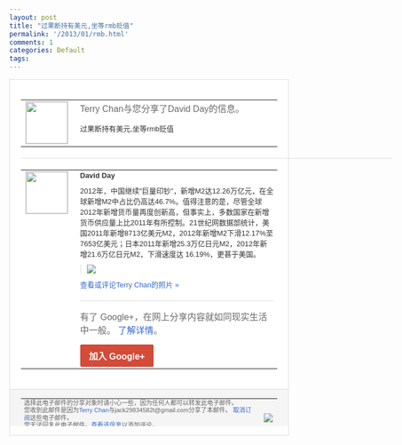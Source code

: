 ```yaml
---
layout: post
title: "过果断持有美元,坐等rmb贬值"
permalink: '/2013/01/rmb.html'
comments: 1
categories: Default
tags: 
---
```

<!-- X-Notifications: 1:fa22cb8830000000 -->

<div style="border:solid 1px #dfdfdf;color:#686868;font:13px Arial"><div style="background-color:#fff;padding:20px;"><table cellpadding="0" cellspacing="0"><tr><td style="padding-right:15px;vertical-align:top"><a href="https://plus.google.com/_/notifications/emlink?emr=14900066512970582018&amp;emid=COjvj6iHj7UCFUlUtAod4xcAAA&amp;path=%2F108643996575278738906&amp;dt=1359513731205&amp;uob=8"><img height="75" src="https://lh3.googleusercontent.com/-KKRGTyJ5Bl0/AAAAAAAAAAI/AAAAAAAAtnY/R4QEWIp3Ur0/s75-c-k-a/photo.jpg" style="border:solid 1px #cccccc;" width="75"/></a></td><td style="width:578px;color:#333;font:13px Arial;vertical-align:top"><div style="color:#686868;font:16px Arial;padding-bottom:15px">Terry Chan与您分享了David Day的信息。</div><div style="padding-bottom:10px">过果断持有美元,坐等rmb贬值</div></td></tr></table><div style="margin:20px 0;border-bottom:solid 1px #dfdfdf;width:670px"></div><table cellpadding="0" cellspacing="0"><tr><td style="padding-right:15px;vertical-align:top"><a href="https://plus.google.com/_/notifications/emlink?emr=14900066512970582018&amp;emid=COjvj6iHj7UCFUlUtAod4xcAAA&amp;path=%2F104112282175250961142&amp;dt=1359513731205&amp;uob=8"><img height="75" src="https://lh6.googleusercontent.com/-aHoTaDoiKug/AAAAAAAAAAI/AAAAAAACBHM/niK8P8C9wIs/s75-c-k-a/photo.jpg" style="border:solid 1px #cccccc;" width="75"/></a></td><td style="width:578px;color:#333;font:13px Arial;vertical-align:top"><div style="font-weight:bold;padding-bottom:10px">David Day</div><div style="padding-bottom:10px">2012年，中国继续"巨量印钞"，新增M<wbr/>2达12.26万亿元，在全球新增M2中占<wbr/>比仍高达46.7%。值得注意的是，尽管全<wbr/>球2012年新增货币量再度创新高，但事实<wbr/>上，多数国家在新增货币供应量上比2011<wbr/>年有所控制。21世纪网数据部统计，美国2<wbr/>011年新增8713亿美元M2，2012<wbr/>年新增M2下滑12.17%至7653亿美<wbr/>元；日本2011年新增25.3万亿日元M<wbr/>2，2012年新增21.6万亿日元M2，<wbr/>下滑速度达 16.19%，更甚于美国。</div><div style="margin-bottom:10px;padding-left:10px; border-left:2px solid #EAEAEA"><span style="margin-right:5px"><a href="https://plus.google.com/_/notifications/emlink?emr=14900066512970582018&amp;emid=COjvj6iHj7UCFUlUtAod4xcAAA&amp;path=%2F108643996575278738906%2Fposts%2F2H8Zxeu3JcD%3Fgpinv%3DAMIXal_mWO9RjpdKBQWftrXrw3GtNNq_m40bMjV10a0ZKisS2t0H4b6uhwyykFaTcTdKtEJ1TbXWj2X2Nwvpd6DFhpNdd7kCZkKxid54N3P9HMLyngNsP2g&amp;dt=1359513731205&amp;uob=8" style="color:#3366CC;text-decoration:none;"><img border="0" src="https://lh5.googleusercontent.com/-bldUR0ql4F8/UQiHDmXe5kI/AAAAAAACN-w/AKZ2nAXmkGY/w160/%25E6%259C%25AA%25E5%2591%25BD%25E5%2590%258D.png" style="max-height:200px;max-width:275px"/></a></span></div><a href="https://plus.google.com/_/notifications/emlink?emr=14900066512970582018&amp;emid=COjvj6iHj7UCFUlUtAod4xcAAA&amp;path=%2Fphotos%2F104112282175250961142%2Falbums%2F5839065406872844065%2F5839065412794246722%3Fgpinv%3DAMIXal_mWO9RjpdKBQWftrXrw3GtNNq_m40bMjV10a0ZKisS2t0H4b6uhwyykFaTcTdKtEJ1TbXWj2X2Nwvpd6DFhpNdd7kCZkKxid54N3P9HMLyngNsP2g%26authkey%3DCMq3_PXC6ZTxGw&amp;dt=1359513731205&amp;uob=8" style="color:#3366CC;text-decoration:none">查看或评论Terry Chan的照片 »</a><div style="margin-top:20px;border-top:solid 1px #dfdfdf"><div style="padding:15px 0;color:#686868;font:16px Arial">有了 Google+，在网上分享内容就如同现实生活中一般。 <a href="http://www.google.com/+/learnmore/" style="color:#3366CC;text-decoration:none">了解详情</a>。</div><a href="https://plus.google.com/_/notifications/emlink?emr=14900066512970582018&amp;emid=COjvj6iHj7UCFUlUtAod4xcAAA&amp;path=%2F%3Fgpinv%3DAMIXal_mWO9RjpdKBQWftrXrw3GtNNq_m40bMjV10a0ZKisS2t0H4b6uhwyykFaTcTdKtEJ1TbXWj2X2Nwvpd6DFhpNdd7kCZkKxid54N3P9HMLyngNsP2g&amp;dt=1359513731205&amp;uob=8" style="display:inline-block;padding:7px 15px;background-color:#d44b38; color:#fff;font-size:16px; font-weight:bold;border-radius:2px;-webkit-border-radius:2px; -moz-border-radius:2px;border:solid 1px #c43b28; white-space:nowrap;text-decoration:none">加入 Google+</a></div></td></tr></table></div><div style="border-top:solid 1px #dfdfdf;padding:0 20px; background-color:#f5f5f5"><table cellpadding="0" cellspacing="0" style="height:50px"><tbody><tr><td style="vertical-align:middle;width:100%; color:#636363;font:11px Arial; line-height:120%">选择此电子邮件的分享对象时请小心一些，因为任何人都可以转发此电子邮件。<br/>您收到此邮件是因为<a href="https://plus.google.com/_/notifications/emlink?emr=14900066512970582018&amp;emid=COjvj6iHj7UCFUlUtAod4xcAAA&amp;path=%2F108643996575278738906%3Fgpinv%3DAMIXal_mWO9RjpdKBQWftrXrw3GtNNq_m40bMjV10a0ZKisS2t0H4b6uhwyykFaTcTdKtEJ1TbXWj2X2Nwvpd6DFhpNdd7kCZkKxid54N3P9HMLyngNsP2g&amp;dt=1359513731205&amp;uob=8" style="color:#3366CC;text-decoration:none">Terry Chan</a>与jack29834582t@gmail.com分享了本邮件。 <a href="https://plus.google.com/_/notifications/emlink?emr=14900066512970582018&amp;emid=COjvj6iHj7UCFUlUtAod4xcAAA&amp;path=%2F_%2Fnonplus%2Femailsettings%3Fgpinv%3DAMIXal_mWO9RjpdKBQWftrXrw3GtNNq_m40bMjV10a0ZKisS2t0H4b6uhwyykFaTcTdKtEJ1TbXWj2X2Nwvpd6DFhpNdd7kCZkKxid54N3P9HMLyngNsP2g%26est%3DADH5u8UrojfgMqdG_Kg1z9SUIUvpZ3BvYaM2TlrcNlaCBefn_z1GjuLRlRGDevL-D9phfDt-_3MGVDYpXaJESwSrrZFydKu677VIiRSWmyEBoN4vLiMCA51QZY9C7Dqo4v8x7xNjkWjNuUIVVTpo2Bg7hkBWI61k5Q&amp;dt=1359513731205&amp;uob=8" style="color:#3366CC;text-decoration:none">取消订阅</a>这些电子邮件。<br/>您无法回复此电子邮件。<a href="https://plus.google.com/_/notifications/emlink?emr=14900066512970582018&amp;emid=COjvj6iHj7UCFUlUtAod4xcAAA&amp;path=%2F108643996575278738906%2Fposts%2F2H8Zxeu3JcD%3Fgpinv%3DAMIXal_mWO9RjpdKBQWftrXrw3GtNNq_m40bMjV10a0ZKisS2t0H4b6uhwyykFaTcTdKtEJ1TbXWj2X2Nwvpd6DFhpNdd7kCZkKxid54N3P9HMLyngNsP2g&amp;dt=1359513731205&amp;uob=8" style="color:#3366CC;text-decoration:none">查看该信息</a>以添加评论。<br/>Google Inc., 1600 Amphitheatre Pkwy, Mountain View, CA 94043 USA<br/></td><td><img src="https://ssl.gstatic.com/s2/oz/images/notifications/logo/google-plus-6617a72bb36cc548861652780c9e6ff1.png"/></td></tr></tbody></table></div></div>